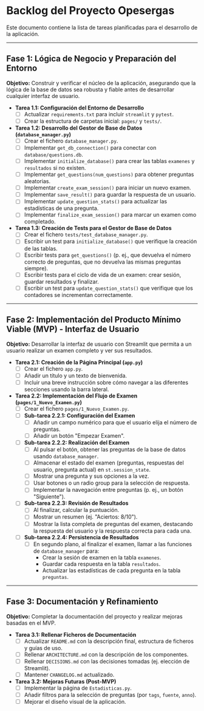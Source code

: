 # Backlog del Proyecto Opesergas

Este documento contiene la lista de tareas planificadas para el desarrollo de la aplicación.

---

## Fase 1: Lógica de Negocio y Preparación del Entorno

**Objetivo:** Construir y verificar el núcleo de la aplicación, asegurando que la lógica de la base de datos sea robusta y fiable antes de desarrollar cualquier interfaz de usuario.

*   **Tarea 1.1: Configuración del Entorno de Desarrollo**
    *   [ ] Actualizar `requirements.txt` para incluir `streamlit` y `pytest`.
    *   [ ] Crear la estructura de carpetas inicial: `pages/` y `tests/`.

*   **Tarea 1.2: Desarrollo del Gestor de Base de Datos (`database_manager.py`)**
    *   [ ] Crear el fichero `database_manager.py`.
    *   [ ] Implementar `get_db_connection()` para conectar con `database/questions.db`.
    *   [ ] Implementar `initialize_database()` para crear las tablas `examenes` y `resultados` si no existen.
    *   [ ] Implementar `get_questions(num_questions)` para obtener preguntas aleatorias.
    *   [ ] Implementar `create_exam_session()` para iniciar un nuevo examen.
    *   [ ] Implementar `save_result()` para guardar la respuesta de un usuario.
    *   [ ] Implementar `update_question_stats()` para actualizar las estadísticas de una pregunta.
    *   [ ] Implementar `finalize_exam_session()` para marcar un examen como completado.

*   **Tarea 1.3: Creación de Tests para el Gestor de Base de Datos**
    *   [ ] Crear el fichero `tests/test_database_manager.py`.
    *   [ ] Escribir un test para `initialize_database()` que verifique la creación de las tablas.
    *   [ ] Escribir tests para `get_questions()` (p. ej., que devuelva el número correcto de preguntas, que no devuelva las mismas preguntas siempre).
    *   [ ] Escribir tests para el ciclo de vida de un examen: crear sesión, guardar resultados y finalizar.
    *   [ ] Escribir un test para `update_question_stats()` que verifique que los contadores se incrementan correctamente.

---

## Fase 2: Implementación del Producto Mínimo Viable (MVP) - Interfaz de Usuario

**Objetivo:** Desarrollar la interfaz de usuario con Streamlit que permita a un usuario realizar un examen completo y ver sus resultados.

*   **Tarea 2.1: Creación de la Página Principal (`app.py`)**
    *   [ ] Crear el fichero `app.py`.
    *   [ ] Añadir un título y un texto de bienvenida.
    *   [ ] Incluir una breve instrucción sobre cómo navegar a las diferentes secciones usando la barra lateral.

*   **Tarea 2.2: Implementación del Flujo de Examen (`pages/1_Nuevo_Examen.py`)**
    *   [ ] Crear el fichero `pages/1_Nuevo_Examen.py`.
    *   [ ] **Sub-tarea 2.2.1: Configuración del Examen**
        *   [ ] Añadir un campo numérico para que el usuario elija el número de preguntas.
        *   [ ] Añadir un botón "Empezar Examen".
    *   [ ] **Sub-tarea 2.2.2: Realización del Examen**
        *   [ ] Al pulsar el botón, obtener las preguntas de la base de datos usando `database_manager`.
        *   [ ] Almacenar el estado del examen (preguntas, respuestas del usuario, pregunta actual) en `st.session_state`.
        *   [ ] Mostrar una pregunta y sus opciones a la vez.
        *   [ ] Usar botones o un radio group para la selección de respuesta.
        *   [ ] Implementar la navegación entre preguntas (p. ej., un botón "Siguiente").
    *   [ ] **Sub-tarea 2.2.3: Revisión de Resultados**
        *   [ ] Al finalizar, calcular la puntuación.
        *   [ ] Mostrar un resumen (ej. "Aciertos: 8/10").
        *   [ ] Mostrar la lista completa de preguntas del examen, destacando la respuesta del usuario y la respuesta correcta para cada una.
    *   [ ] **Sub-tarea 2.2.4: Persistencia de Resultados**
        *   [ ] En segundo plano, al finalizar el examen, llamar a las funciones de `database_manager` para:
            *   Crear la sesión de examen en la tabla `examenes`.
            *   Guardar cada respuesta en la tabla `resultados`.
            *   Actualizar las estadísticas de cada pregunta en la tabla `preguntas`.

---

## Fase 3: Documentación y Refinamiento

**Objetivo:** Completar la documentación del proyecto y realizar mejoras basadas en el MVP.

*   **Tarea 3.1: Rellenar Ficheros de Documentación**
    *   [ ] Actualizar `README.md` con la descripción final, estructura de ficheros y guías de uso.
    *   [ ] Rellenar `ARCHITECTURE.md` con la descripción de los componentes.
    *   [ ] Rellenar `DECISIONS.md` con las decisiones tomadas (ej. elección de Streamlit).
    *   [ ] Mantener `CHANGELOG.md` actualizado.

*   **Tarea 3.2: Mejoras Futuras (Post-MVP)**
    *   [ ] Implementar la página de `Estadisticas.py`.
    *   [ ] Añadir filtros para la selección de preguntas (por `tags`, `fuente`, `anno`).
    *   [ ] Mejorar el diseño visual de la aplicación.
